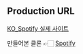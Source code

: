 ## Production URL
[KO_Spotify 실제 사이트](https://www.spotify.com/kr-ko/)<div>
만들어본 클론 👉🏻 [Spotify](https://heeye-log.github.io/heeye-spotify/)</div>
